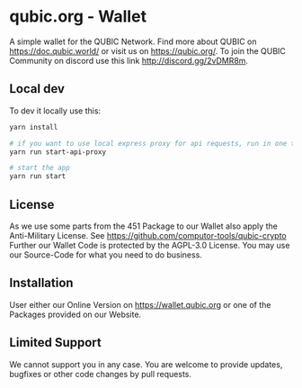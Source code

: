 # qubic.org - Wallet

A simple wallet for the QUBIC Network. Find more about QUBIC on https://doc.qubic.world/ or visit us on https://qubic.org/.
To join the QUBIC Community on discord use this link http://discord.gg/2vDMR8m.

## Local dev
To dev it locally use this:

```bash
yarn install

# if you want to use local express proxy for api requests, run in one terminal:
yarn run start-api-proxy

# start the app
yarn run start
```

## License
As we use some parts from the 451 Package to our Wallet also apply the Anti-Military License. See https://github.com/computor-tools/qubic-crypto
Further our Wallet Code is protected by the AGPL-3.0 License. You may use our Source-Code for what you need to do business.

## Installation
User either our Online Version on https://wallet.qubic.org or one of the Packages provided on our Website.

## Limited Support
We cannot support you in any case. You are welcome to provide updates, bugfixes or other code changes by pull requests.
